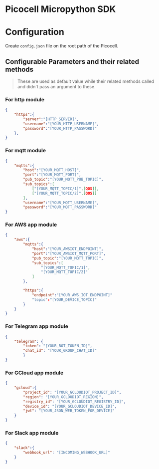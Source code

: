 # Picocell Micropython SDK

# Configuration
Create `config.json` file on the root path of the Picocell.

## Configurable Parameters and their related methods
> These are used as default value while their related methods called and didn't pass an argument to these.

### For http module

```config.json
{
    "https":{
        "server":"[HTTP_SERVER]",
        "username":"[YOUR_HTTP_USERNAME]",
        "password":"[YOUR_HTTP_PASSWORD]"
    },
}
```

### For mqtt module
```config.json
{
    "mqtts":{
        "host":"[YOUR_MQTT_HOST]",
        "port":"[YOUR_MQTT_PORT]",
        "pub_topic":"[YOUR_MQTT_PUB_TOPIC]",
        "sub_topics":[
            ["[YOUR_MQTT_TOPIC/1]",[QOS]],
            ["[YOUR_MQTT_TOPIC/2]",[QOS]]
        ],
        "username":"[YOUR_MQTT_USERNAME]",
        "password":"[YOUR_MQTT_PASSWORD]"
}
```

 ### For AWS app module
```config.json
{
    "aws":{
        "mqtts":{
            "host":"[YOUR_AWSIOT_ENDPOINT]",
            "port":"[YOUR_AWSIOT_MQTT_PORT]",
            "pub_topic":"[YOUR_MQTT_TOPIC]",
            "sub_topics":[
                "[YOUR_MQTT_TOPIC/1]",
                "[YOUR_MQTT_TOPIC/2]"
            ]
        },

        "https":{
            "endpoint":"[YOUR_AWS_IOT_ENDPOINT]"
            "topic":"[YOUR_DEVICE_TOPIC]"
        }
    }
}
```

 ### For Telegram app module
```config.json
{
    "telegram": {
        "token": "[YOUR_BOT_TOKEN_ID]",
        "chat_id": "[YOUR_GROUP_CHAT_ID]"
        }
}
```

 ### For GCloud app module
```config.json
{
    "gcloud":{
        "project_id": "[YOUR_GCLOUDIOT_PROJECT_ID]",
        "region": "[YOUR_GCLOUDIOT_REGION]",
        "registry_id": "[YOUR_GCLOUDIOT_REGISTRY_ID]",
        "device_id": "[YOUR_GCLOUDIOT_DEVICE_ID]",
        "jwt": "[YOUR_JSON_WEB_TOKEN_FOR_DEVICE]"
    }
}
```

### For Slack app module

```config.json
{
    "slack":{
        "webhook_url": "[INCOMING_WEBHOOK_URL]"
    }
}
```
